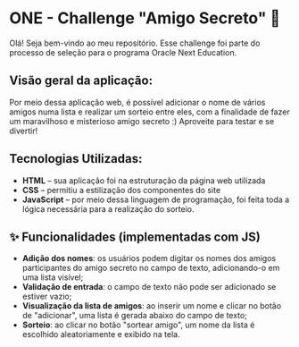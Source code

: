 # ONE - Challenge "Amigo Secreto" 🎁
Olá! Seja bem-vindo ao meu repositório. Esse challenge foi parte do processo de seleção para o programa Oracle Next Education.

## Visão geral da aplicação:
Por meio dessa aplicação web, é possível adicionar o nome de vários amigos numa lista e realizar um sorteio entre eles, com a finalidade de fazer um maravilhoso e misterioso amigo secreto :) Aproveite para testar e se divertir!

## Tecnologias Utilizadas:

- **HTML** – sua aplicação foi na estruturação da página web utilizada 
- **CSS** – permitiu a estilização dos componentes do site  
- **JavaScript** – por meio dessa linguagem de programação, foi feita toda a lógica necessária para a realização do sorteio. 

## ✨ Funcionalidades (implementadas com JS)

- **Adição dos nomes**: os usuários podem digitar os nomes dos amigos participantes do amigo secreto no campo de texto, adicionando-o em uma lista visível; 
- **Validação de entrada**: o campo de texto não pode ser adicionado se estiver vazio;
- **Visualização da lista de amigos**: ao inserir um nome e clicar no botão de "adicionar", uma lista é gerada abaixo do campo de texto;
- **Sorteio**: ao clicar no botão "sortear amigo", um nome da lista é escolhido aleatoriamente e exibido na tela.
